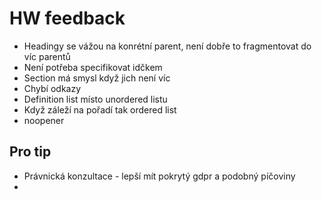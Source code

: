 # HW feedback
- Headingy se vážou na konrétní parent, není dobře to fragmentovat do víc parentů
- Není potřeba specifikovat idčkem
- Section má smysl když jich není víc
- Chybí odkazy
- Definition list místo unordered listu
- Když záleží na pořadí tak ordered list
- noopener


## Pro tip
- Právnická konzultace - lepší mít pokrytý gdpr a podobný píčoviny
- 